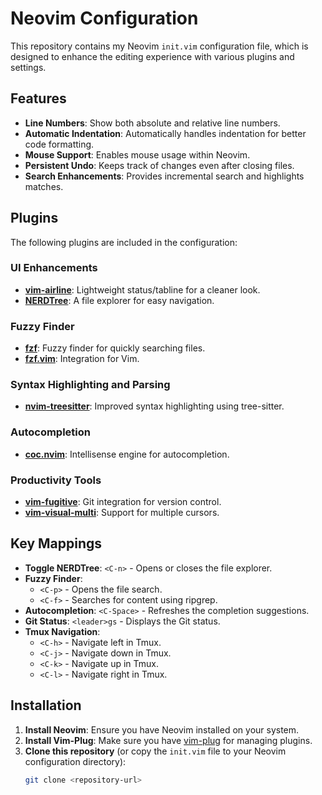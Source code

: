 # Neovim Configuration

This repository contains my Neovim `init.vim` configuration file, which is designed to enhance the editing experience with various plugins and settings.

## Features

- **Line Numbers**: Show both absolute and relative line numbers.
- **Automatic Indentation**: Automatically handles indentation for better code formatting.
- **Mouse Support**: Enables mouse usage within Neovim.
- **Persistent Undo**: Keeps track of changes even after closing files.
- **Search Enhancements**: Provides incremental search and highlights matches.
  
## Plugins

The following plugins are included in the configuration:

### UI Enhancements
- **[vim-airline](https://github.com/vim-airline/vim-airline)**: Lightweight status/tabline for a cleaner look.
- **[NERDTree](https://github.com/preservim/nerdtree)**: A file explorer for easy navigation.

### Fuzzy Finder
- **[fzf](https://github.com/junegunn/fzf)**: Fuzzy finder for quickly searching files.
- **[fzf.vim](https://github.com/junegunn/fzf.vim)**: Integration for Vim.

### Syntax Highlighting and Parsing
- **[nvim-treesitter](https://github.com/nvim-treesitter/nvim-treesitter)**: Improved syntax highlighting using tree-sitter.

### Autocompletion
- **[coc.nvim](https://github.com/neoclide/coc.nvim)**: Intellisense engine for autocompletion.

### Productivity Tools
- **[vim-fugitive](https://github.com/tpope/vim-fugitive)**: Git integration for version control.
- **[vim-visual-multi](https://github.com/mg979/vim-visual-multi)**: Support for multiple cursors.

## Key Mappings

- **Toggle NERDTree**: `<C-n>` - Opens or closes the file explorer.
- **Fuzzy Finder**: 
  - `<C-p>` - Opens the file search.
  - `<C-f>` - Searches for content using ripgrep.
- **Autocompletion**: `<C-Space>` - Refreshes the completion suggestions.
- **Git Status**: `<leader>gs` - Displays the Git status.
- **Tmux Navigation**: 
  - `<C-h>` - Navigate left in Tmux.
  - `<C-j>` - Navigate down in Tmux.
  - `<C-k>` - Navigate up in Tmux.
  - `<C-l>` - Navigate right in Tmux.

## Installation

1. **Install Neovim**: Ensure you have Neovim installed on your system.
2. **Install Vim-Plug**: Make sure you have [vim-plug](https://github.com/junegunn/vim-plug) for managing plugins.
3. **Clone this repository** (or copy the `init.vim` file to your Neovim configuration directory):
   ```bash
   git clone <repository-url>
